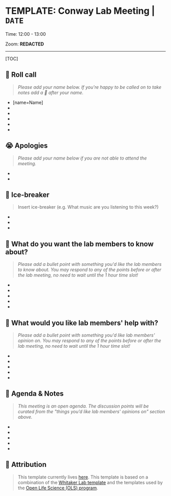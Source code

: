 # TEMPLATE: Conway Lab Meeting | `DATE`

Time: 12:00 - 13:00

Zoom: **REDACTED**

---

[TOC]

:wave: Roll call
---

> *Please add your name below.* 
> *If you're happy to be called on to take notes add a  :memo: after your name.*

* [name=Name]
* 
* 
* 
* 
* 


:sob: Apologies
---

> *Please add your name below if you are not able to attend the meeting.*

* 
* 


:ice_cream: Ice-breaker
---

> Insert ice-breaker (e.g. What music are you listening to this week?)

* 
*
*

:loudspeaker: What do you want the lab members to know about?
---

> *Please add a bullet point with something you'd like the lab members to know about.
> You may respond to any of the points before or after the lab meeting, no need to wait until the 1 hour time slot!*

* 
* 
* 
* 
* 

:memo: What would you like lab members' help with?
---

> *Please add a bullet point with something you'd like lab members' opinion on.
> You may respond to any of the points before or after the lab meeting, no need to wait until the 1 hour time slot!*

* 
* 
* 
* 
* 

:open_book: Agenda & Notes
---

> *This meeting is an open agenda.
> The discussion points will be curated from the "things you’d like lab members' opinions on" section above.*

* 
* 
* 
* 
* 


:closed_book: Attribution
---

> This template currently lives [here](https://github.com/conwaycolorlab/ProjectManagement/edit/main/Lab%20Meeting/template.md).
> This template is based on a combination of the [Whitaker Lab template](https://github.com/WhitakerLab/Onboarding/blob/176f630c9f4b8832d152377318e36f74ee076476/Lab-meetings.md) and the templates used by the [Open Life Science (OLS) program](https://openlifesci.org/).
